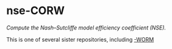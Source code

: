 nse-CORW
========

_Compute the Nash–Sutcliffe model efficiency coefficient (NSE)._

This is one of several sister repositories, including
[-WORM](https://github.com/dmparrishphd/nse-WORM)
